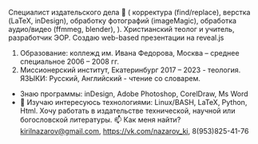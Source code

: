 Специалист издательского дела 👀
  (
  корректура (find/replace), 
  верстка (LaTeX, inDesign), 
  обработку фотографий (imageMagic),
  обработка аудио/видео (ffmmeg, blender),
  ).
Христианский теолог и учитель, разработчик ЭОР.
Создаю web-based презентации на reveal.js

1. Образование: коллежд им. Ивана Федорова, Москва – среднее специальное 2006 – 2008 гг.
2. Миссионерский институт, Екатеринбург 2017 – 2023 - теология.
ЯЗЫКИ: Русский, Английский - чтение со словарем. 
- Знаю программы: inDesign, Adobe Photoshop, CorelDraw, Ms Word
- 🌱 Изучаю интересуюсь технологиями: Linux/BASH, LaTeX, Python, Html.
Хочу работать в издательстве технической, научной или богословской литературы.
📫 Как меня найти? kirilnazarov@gmail.com, https://vk.com/nazarov_ki, 8(953)825-41-76

<!---
NazarovKI/NazarovKI is a ✨ special ✨ repository because its `README.md` (this file) appears on your GitHub profile.
You can click the Preview link to take a look at your changes.
--->

